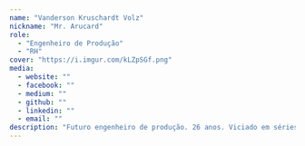 ```yaml
---
name: "Vanderson Kruschardt Volz"
nickname: "Mr. Arucard"
role:
  - "Engenheiro de Produção"
  - "RH"
cover: "https://i.imgur.com/kLZpSGf.png"
media:
  - website: ""
  - facebook: ""
  - medium: ""
  - github: ""
  - linkedin: ""
  - email: ""
description: "Futuro engenheiro de produção. 26 anos. Viciado em séries históricas (Vikings > Game of Thrones). Gosto de pesquisar documentos antigos e tal. Fã da cultura germânica em geral. E o mais importante que tu precisas saber sobre mim: GREMISTA FANÁTICO! All New Arucard"
---
```

